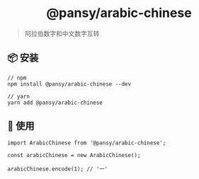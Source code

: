 <h1 align="center">@pansy/arabic-chinese</h1>

> 阿拉伯数字和中文数字互转

## 📦 安装

```
// npm
npm install @pansy/arabic-chinese --dev

// yarn
yarn add @pansy/arabic-chinese

```

## 🔨 使用

```
import ArabicChinese from '@pansy/arabic-chinese';

const arabicChinese = new ArabicChinese();

arabicChinese.encode(1); // '一'
```
